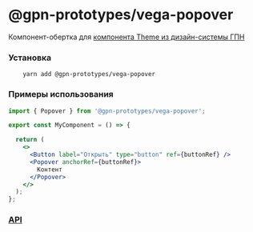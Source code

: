 # @gpn-prototypes/vega-popover

Компонент-обертка для [компонента Theme из дизайн-системы ГПН](https://ui-kit.gpn.vercel.app/?path=/docs/ui-kit-popover--popover-positioned-by-anchor-story)

### Установка
```
    yarn add @gpn-prototypes/vega-popover
```

### Примеры использования

```jsx
import { Popover } from '@gpn-prototypes/vega-popover';

export const MyComponent = () => {

  return (
    <>
      <Button label="Открыть" type="button" ref={buttonRef} />
      <Popover anchorRef={buttonRef}>
        Контент
      </Popover>
    </>
  );
};
```

### [API](https://ui-kit.gpn.vercel.app/?path=/docs/ui-kit-popover--popover-positioned-by-anchor-story#%D1%81%D0%BF%D0%B8%D1%81%D0%BE%D0%BA-%D1%81%D0%B2%D0%BE%D0%B9%D1%81%D1%82%D0%B2)

